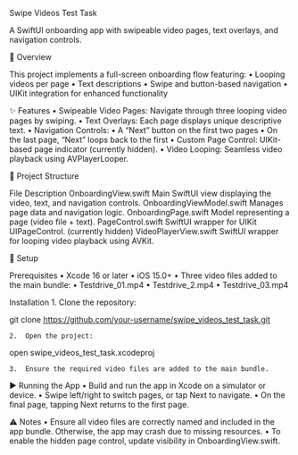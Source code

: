 Swipe Videos Test Task

A SwiftUI onboarding app with swipeable video pages, text overlays, and navigation controls.

🚀 Overview

This project implements a full-screen onboarding flow featuring:
	•	Looping videos per page
	•	Text descriptions
	•	Swipe and button-based navigation
	•	UIKit integration for enhanced functionality

✨ Features
	•	Swipeable Video Pages: Navigate through three looping video pages by swiping.
	•	Text Overlays: Each page displays unique descriptive text.
	•	Navigation Controls:
	•	A “Next” button on the first two pages
	•	On the last page, “Next” loops back to the first
	•	Custom Page Control: UIKit-based page indicator (currently hidden).
	•	Video Looping: Seamless video playback using AVPlayerLooper.

🧱 Project Structure

File	Description
OnboardingView.swift	Main SwiftUI view displaying the video, text, and navigation controls.
OnboardingViewModel.swift	Manages page data and navigation logic.
OnboardingPage.swift	Model representing a page (video file + text).
PageControl.swift	SwiftUI wrapper for UIKit UIPageControl. (currently hidden)
VideoPlayerView.swift	SwiftUI wrapper for looping video playback using AVKit.

🔧 Setup

Prerequisites
	•	Xcode 16 or later
	•	iOS 15.0+
	•	Three video files added to the main bundle:
	•	Testdrive_01.mp4
	•	Testdrive_2.mp4
	•	Testdrive_03.mp4

Installation
	1.	Clone the repository:

git clone https://github.com/your-username/swipe_videos_test_task.git


	2.	Open the project:

open swipe_videos_test_task.xcodeproj


	3.	Ensure the required video files are added to the main bundle.

▶️ Running the App
	•	Build and run the app in Xcode on a simulator or device.
	•	Swipe left/right to switch pages, or tap Next to navigate.
	•	On the final page, tapping Next returns to the first page.

⚠️ Notes
	•	Ensure all video files are correctly named and included in the app bundle.
Otherwise, the app may crash due to missing resources.
	•	To enable the hidden page control, update visibility in OnboardingView.swift.

